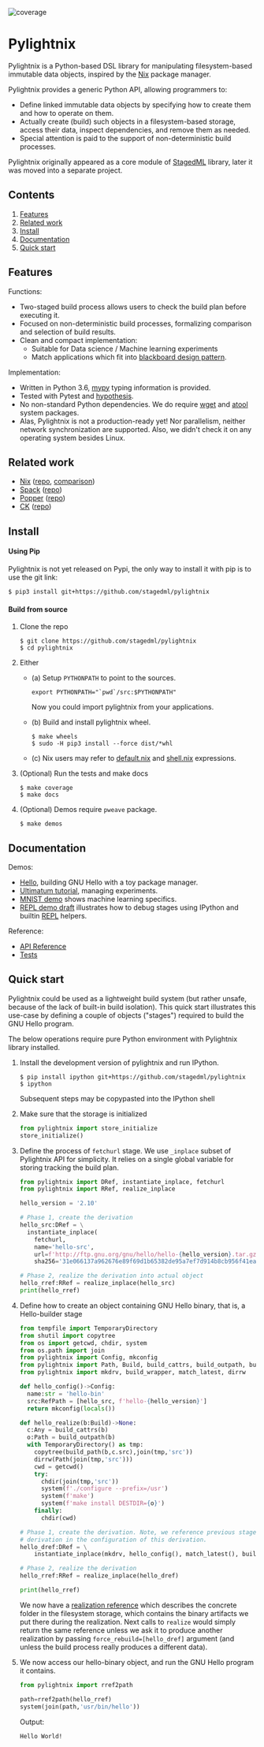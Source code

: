 ![coverage](https://codecov.io/gh/stagedml/pylightnix/branch/master/graph/badge.svg)


# Pylightnix

Pylightnix is a Python-based DSL library for manipulating filesystem-based
immutable data objects, inspired by the [Nix](https://nixos.org) package
manager.

Pylightnix provides a generic Python API, allowing programmers to:
* Define linked immutable data objects by specifying how to create them
  and how to operate on them.
* Actually create (build) such objects in a filesystem-based storage, access
  their data, inspect dependencies, and remove them as needed.
* Special attention is paid to the support of non-deterministic build processes.

Pylightnix originally appeared as a core module of
[StagedML](https://github.com/stagedml/stagedml) library, later it was moved
into a separate project.

## Contents

1. [Features](#Features)
2. [Related work](#Related-work)
2. [Install](#Install)
3. [Documentation](#Documentation)
4. [Quick start](#Quick-start)


## Features

Functions:

* Two-staged build process allows users to check the build plan before executing
  it.
* Focused on non-deterministic build processes, formalizing comparison and selection
  of build results.
* Clean and compact implementation:
  - Suitable for Data science / Machine learning experiments
  - Match applications which fit into [blackboard design
    pattern](https://en.wikipedia.org/wiki/Blackboard_design_pattern).

Implementation:

* Written in Python 3.6, [mypy](http://mypy-lang.org/) typing information is
  provided.
* Tested with Pytest and [hypothesis](https://hypothesis.works).
* No non-standard Python dependencies. We do require
  [wget](https://www.gnu.org/software/wget/) and
  [atool](https://www.nongnu.org/atool/) system packages.
* Alas, Pylightnix is not a production-ready yet! Nor parallelism, neither network
  synchronization are supported. Also, we didn't check it on any operating system
  besides Linux.


## Related work

* [Nix](https://nixos.org) ([repo](https://github.com/nixos/nix), [comparison](./docs/Comparison.md#Pylightnix-vs-Nix))
* [Spack](https://spack.io) ([repo](https://github.com/spack/spack))
* [Popper](https://falsifiable.us) ([repo](https://github.com/systemslab/popper))
* [CK](https://cknowledge.org) ([repo](https://github.com/ctuning/ck))


## Install

#### Using Pip

Pylightnix is not yet released on Pypi, the only way to install it with pip
is to use the git link:

 ```shell
 $ pip3 install git+https://github.com/stagedml/pylightnix
 ```

#### Build from source

1. Clone the repo
   ```
   $ git clone https://github.com/stagedml/pylightnix
   $ cd pylightnix
   ```
2. Either
   - (a) Setup `PYTHONPATH` to point to the sources.
     ```
     export PYTHONPATH="`pwd`/src:$PYTHONPATH"
     ```
     Now you could import pylightnix from your applications.

   - (b) Build and install pylightnix wheel.
     ```
     $ make wheels
     $ sudo -H pip3 install --force dist/*whl
     ```
   - (c) Nix users may refer to [default.nix](./default.nix) and
     [shell.nix](./shell.nix) expressions.
3. (Optional) Run the tests and make docs
   ```
   $ make coverage
   $ make docs
   ```
4. (Optional) Demos require `pweave` package.
   ```
   $ make demos
   ```

## Documentation

Demos:

* [Hello](./docs/demos/HELLO.md), building GNU Hello with a toy package manager.
* [Ultimatum tutorial](https://github.com/grwlf/ultimatum-game/blob/master/docs/Pylightnix.md), managing experiments.
* [MNIST demo](./docs/demos/MNIST.md) shows machine learning specifics.
* [REPL demo draft](./docs/demos/REPL.md) illustrates how to debug stages
  using IPython and builtin [REPL](https://en.wikipedia.org/wiki/Read–eval–print_loop)
  helpers.

Reference:

* [API Reference](./docs/Reference.md)
* [Tests](./tests)

## Quick start

Pylightnix could be used as a lightweight build system (but rather unsafe,
because of the lack of built-in build isolation). This quick start illustrates
this use-case by defining a couple of objects ("stages") required to build the
GNU Hello program.

The below operations require pure Python environment with Pylightnix library
installed.

1. Install the development version of pylightnix and run IPython.

   ```shell
   $ pip install ipython git+https://github.com/stagedml/pylightnix
   $ ipython
   ```

   Subsequent steps may be copypasted into the IPython shell

2. Make sure that the storage is initialized

   ```python
   from pylightnix import store_initialize
   store_initialize()
   ```

3. Define the process of  `fetchurl` stage. We use `_inplace` subset of
   Pylightnix API for simplicity. It relies on a single global variable for
   storing tracking the build plan.

   ```python
   from pylightnix import DRef, instantiate_inplace, fetchurl
   from pylightnix import RRef, realize_inplace

   hello_version = '2.10'

   # Phase 1, create the derivation
   hello_src:DRef = \
     instantiate_inplace(
       fetchurl,
       name='hello-src',
       url=f'http://ftp.gnu.org/gnu/hello/hello-{hello_version}.tar.gz',
       sha256='31e066137a962676e89f69d1b65382de95a7ef7d914b8cb956f41ea72e0f516b')

   # Phase 2, realize the derivation into actual object
   hello_rref:RRef = realize_inplace(hello_src)
   print(hello_rref)
   ```

4. Define how to create an object containing GNU Hello binary, that is, a
   Hello-builder stage

   ```python
   from tempfile import TemporaryDirectory
   from shutil import copytree
   from os import getcwd, chdir, system
   from os.path import join
   from pylightnix import Config, mkconfig
   from pylightnix import Path, Build, build_cattrs, build_outpath, build_path
   from pylightnix import mkdrv, build_wrapper, match_latest, dirrw

   def hello_config()->Config:
     name:str = 'hello-bin'
     src:RefPath = [hello_src, f'hello-{hello_version}']
     return mkconfig(locals())

   def hello_realize(b:Build)->None:
     c:Any = build_cattrs(b)
     o:Path = build_outpath(b)
     with TemporaryDirectory() as tmp:
       copytree(build_path(b,c.src),join(tmp,'src'))
       dirrw(Path(join(tmp,'src')))
       cwd = getcwd()
       try:
         chdir(join(tmp,'src'))
         system(f'./configure --prefix=/usr')
         system(f'make')
         system(f'make install DESTDIR={o}')
       finally:
         chdir(cwd)

   # Phase 1, create the derivation. Note, we reference previous stage's
   # derivation in the configuration of this derivation.
   hello_dref:DRef = \
       instantiate_inplace(mkdrv, hello_config(), match_latest(), build_wrapper(hello_realize))

   # Phase 2, realize the derivation
   hello_rref:RRef = realize_inplace(hello_dref)

   print(hello_rref)
   ```

   We now have a [realization
   reference](./docs/Reference.md#pylightnix.types.RRef) which describes the
   concrete folder in the filesystem storage, which contains the binary
   artifacts we put there during the realization. Next calls to `realize` would
   simply return the same reference unless we ask it to produce another
   realization by passing `force_rebuild=[hello_dref]` argument (and unless the
   build process really produces a different data).

5. We now access our hello-binary object, and run the GNU Hello program it
   contains.

   ```python
   from pylightnix import rref2path

   path=rref2path(hello_rref)
   system(join(path,'usr/bin/hello'))
   ```

   Output:

   ```
   Hello World!
   ```


